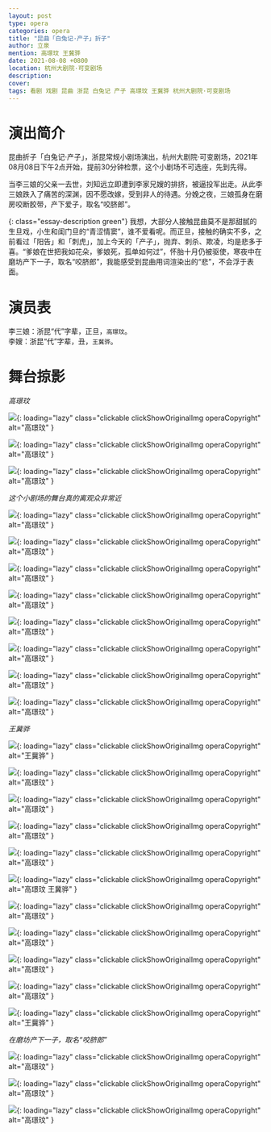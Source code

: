 ```yaml
---
layout: post
type: opera
categories: opera
title: "昆曲「白兔记·产子」折子"
author: 立泉
mention: 高璟玟 王冀骅 
date: 2021-08-08 +0800
location: 杭州大剧院·可变剧场
description: 
cover: 
tags: 看剧 戏剧 昆曲 浙昆 白兔记 产子 高璟玟 王冀骅 杭州大剧院·可变剧场
---
```


# 演出简介

昆曲折子「白兔记·产子」，浙昆常规小剧场演出，杭州大剧院·可变剧场，2021年08月08日下午2点开始，提前30分钟检票，这个小剧场不可选座，先到先得。

当李三娘的父亲一去世，刘知远立即遭到李家兄嫂的排挤，被逼投军出走。从此李三娘跌入了痛苦的深渊，因不愿改嫁，受到非人的待遇。分娩之夜，三娘孤身在磨房咬断胶带，产下爱子，取名“咬脐郎”。

{: class="essay-description green"}
我想，大部分人接触昆曲莫不是那甜腻的生旦戏，小生和闺门旦的“青涩情窦”，谁不爱看呢。而正旦，接触的确实不多，之前看过「阳告」和「刺虎」，加上今天的「产子」，抛弃、刺杀、欺凌，均是悲多于喜。“爹娘在世把我如花朵，爹娘死，孤单如何过”，怀胎十月仍被驱使，寒夜中在磨坊产下一子，取名“咬脐郎”，我能感受到昆曲用词渲染出的“悲”，不会浮于表面。

# 演员表

李三娘：浙昆“代”字辈，正旦，`高璟玟`。  
李嫂：浙昆“代”字辈，丑，`王冀骅`。

# 舞台掠影

*高璟玟*

![](https://apqx.oss-cn-hangzhou.aliyuncs.com/blog/opera_20210808/baituji_chanzi/DSC07117_thumb.jpg){: loading="lazy" class="clickable clickShowOriginalImg operaCopyright" alt="高璟玟" }

![](https://apqx.oss-cn-hangzhou.aliyuncs.com/blog/opera_20210808/baituji_chanzi/DSC07121_thumb.jpg){: loading="lazy" class="clickable clickShowOriginalImg operaCopyright" alt="高璟玟" }

![](https://apqx.oss-cn-hangzhou.aliyuncs.com/blog/opera_20210808/baituji_chanzi/DSC07123_thumb.jpg){: loading="lazy" class="clickable clickShowOriginalImg operaCopyright" alt="高璟玟" }

*这个小剧场的舞台真的离观众非常近*

![](https://apqx.oss-cn-hangzhou.aliyuncs.com/blog/opera_20210808/baituji_chanzi/DSC07131_thumb.jpg){: loading="lazy" class="clickable clickShowOriginalImg operaCopyright" alt="高璟玟" }

![](https://apqx.oss-cn-hangzhou.aliyuncs.com/blog/opera_20210808/baituji_chanzi/DSC07134_thumb.jpg){: loading="lazy" class="clickable clickShowOriginalImg operaCopyright" alt="高璟玟" }

![](https://apqx.oss-cn-hangzhou.aliyuncs.com/blog/opera_20210808/baituji_chanzi/DSC07144_thumb.jpg){: loading="lazy" class="clickable clickShowOriginalImg operaCopyright" alt="高璟玟" }

![](https://apqx.oss-cn-hangzhou.aliyuncs.com/blog/opera_20210808/baituji_chanzi/DSC07147_thumb.jpg){: loading="lazy" class="clickable clickShowOriginalImg operaCopyright" alt="高璟玟" }

![](https://apqx.oss-cn-hangzhou.aliyuncs.com/blog/opera_20210808/baituji_chanzi/DSC07157_thumb.jpg){: loading="lazy" class="clickable clickShowOriginalImg operaCopyright" alt="高璟玟" }

![](https://apqx.oss-cn-hangzhou.aliyuncs.com/blog/opera_20210808/baituji_chanzi/DSC07175_thumb.jpg){: loading="lazy" class="clickable clickShowOriginalImg operaCopyright" alt="高璟玟" }

![](https://apqx.oss-cn-hangzhou.aliyuncs.com/blog/opera_20210808/baituji_chanzi/DSC07178_thumb.jpg){: loading="lazy" class="clickable clickShowOriginalImg operaCopyright" alt="高璟玟" }

![](https://apqx.oss-cn-hangzhou.aliyuncs.com/blog/opera_20210808/baituji_chanzi/DSC07189_thumb.jpg){: loading="lazy" class="clickable clickShowOriginalImg operaCopyright" alt="高璟玟" }

*王冀骅*

![](https://apqx.oss-cn-hangzhou.aliyuncs.com/blog/opera_20210808/baituji_chanzi/DSC07191_thumb.jpg){: loading="lazy" class="clickable clickShowOriginalImg operaCopyright" alt="王冀骅" }

![](https://apqx.oss-cn-hangzhou.aliyuncs.com/blog/opera_20210808/baituji_chanzi/DSC07197_thumb.jpg){: loading="lazy" class="clickable clickShowOriginalImg operaCopyright" alt="高璟玟" }

![](https://apqx.oss-cn-hangzhou.aliyuncs.com/blog/opera_20210808/baituji_chanzi/DSC07198_thumb.jpg){: loading="lazy" class="clickable clickShowOriginalImg operaCopyright" alt="高璟玟" }

![](https://apqx.oss-cn-hangzhou.aliyuncs.com/blog/opera_20210808/baituji_chanzi/DSC07200_thumb.jpg){: loading="lazy" class="clickable clickShowOriginalImg operaCopyright" alt="高璟玟" }

![](https://apqx.oss-cn-hangzhou.aliyuncs.com/blog/opera_20210808/baituji_chanzi/DSC07203_thumb.jpg){: loading="lazy" class="clickable clickShowOriginalImg operaCopyright" alt="高璟玟" }

![](https://apqx.oss-cn-hangzhou.aliyuncs.com/blog/opera_20210808/baituji_chanzi/DSC07205_thumb.jpg){: loading="lazy" class="clickable clickShowOriginalImg operaCopyright" alt="高璟玟 王冀骅" }

![](https://apqx.oss-cn-hangzhou.aliyuncs.com/blog/opera_20210808/baituji_chanzi/DSC07207_thumb.jpg){: loading="lazy" class="clickable clickShowOriginalImg operaCopyright" alt="高璟玟" }

![](https://apqx.oss-cn-hangzhou.aliyuncs.com/blog/opera_20210808/baituji_chanzi/DSC07211_thumb.jpg){: loading="lazy" class="clickable clickShowOriginalImg operaCopyright" alt="高璟玟" }

![](https://apqx.oss-cn-hangzhou.aliyuncs.com/blog/opera_20210808/baituji_chanzi/DSC07215_thumb.jpg){: loading="lazy" class="clickable clickShowOriginalImg operaCopyright" alt="高璟玟" }

![](https://apqx.oss-cn-hangzhou.aliyuncs.com/blog/opera_20210808/baituji_chanzi/DSC07217_thumb.jpg){: loading="lazy" class="clickable clickShowOriginalImg operaCopyright" alt="高璟玟" }

![](https://apqx.oss-cn-hangzhou.aliyuncs.com/blog/opera_20210808/baituji_chanzi/DSC07236_thumb.jpg){: loading="lazy" class="clickable clickShowOriginalImg operaCopyright" alt="王冀骅" }

*在磨坊产下一子，取名“咬脐郎”*

![](https://apqx.oss-cn-hangzhou.aliyuncs.com/blog/opera_20210808/baituji_chanzi/DSC07244_thumb.jpg){: loading="lazy" class="clickable clickShowOriginalImg operaCopyright" alt="高璟玟" }

![](https://apqx.oss-cn-hangzhou.aliyuncs.com/blog/opera_20210808/baituji_chanzi/DSC07258_thumb.jpg){: loading="lazy" class="clickable clickShowOriginalImg operaCopyright" alt="高璟玟" }

![](https://apqx.oss-cn-hangzhou.aliyuncs.com/blog/opera_20210808/baituji_chanzi/DSC07260_thumb.jpg){: loading="lazy" class="clickable clickShowOriginalImg operaCopyright" alt="高璟玟" }